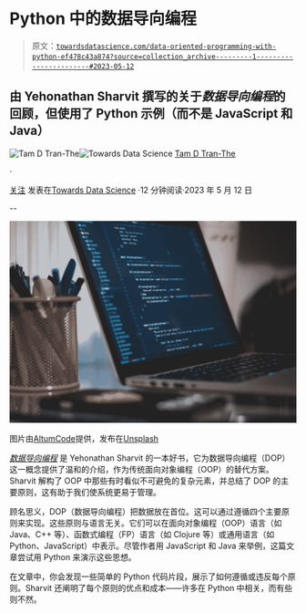 # Python 中的数据导向编程

> 原文：[`towardsdatascience.com/data-oriented-programming-with-python-ef478c43a874?source=collection_archive---------1-----------------------#2023-05-12`](https://towardsdatascience.com/data-oriented-programming-with-python-ef478c43a874?source=collection_archive---------1-----------------------#2023-05-12)

## 由 Yehonathan Sharvit 撰写的关于*数据导向编程*的回顾，但使用了 Python 示例（而不是 JavaScript 和 Java）

[](https://medium.com/@tamdtranthe?source=post_page-----ef478c43a874--------------------------------)![Tam D Tran-The](https://medium.com/@tamdtranthe?source=post_page-----ef478c43a874--------------------------------)[](https://towardsdatascience.com/?source=post_page-----ef478c43a874--------------------------------)![Towards Data Science](https://towardsdatascience.com/?source=post_page-----ef478c43a874--------------------------------) [Tam D Tran-The](https://medium.com/@tamdtranthe?source=post_page-----ef478c43a874--------------------------------)

·

[关注](https://medium.com/m/signin?actionUrl=https%3A%2F%2Fmedium.com%2F_%2Fsubscribe%2Fuser%2Ff13e13f2829a&operation=register&redirect=https%3A%2F%2Ftowardsdatascience.com%2Fdata-oriented-programming-with-python-ef478c43a874&user=Tam+D+Tran-The&userId=f13e13f2829a&source=post_page-f13e13f2829a----ef478c43a874---------------------post_header-----------) 发表在[Towards Data Science](https://towardsdatascience.com/?source=post_page-----ef478c43a874--------------------------------) ·12 分钟阅读·2023 年 5 月 12 日[](https://medium.com/m/signin?actionUrl=https%3A%2F%2Fmedium.com%2F_%2Fvote%2Ftowards-data-science%2Fef478c43a874&operation=register&redirect=https%3A%2F%2Ftowardsdatascience.com%2Fdata-oriented-programming-with-python-ef478c43a874&user=Tam+D+Tran-The&userId=f13e13f2829a&source=-----ef478c43a874---------------------clap_footer-----------)

--

[](https://medium.com/m/signin?actionUrl=https%3A%2F%2Fmedium.com%2F_%2Fbookmark%2Fp%2Fef478c43a874&operation=register&redirect=https%3A%2F%2Ftowardsdatascience.com%2Fdata-oriented-programming-with-python-ef478c43a874&source=-----ef478c43a874---------------------bookmark_footer-----------)![](img/0394f0fd53608e090d14270536bf6869.png)

图片由[AltumCode](https://unsplash.com/@altumcode?utm_source=medium&utm_medium=referral)提供，发布在[Unsplash](https://unsplash.com/?utm_source=medium&utm_medium=referral)

[*数据导向编程*](https://www.manning.com/books/data-oriented-programming?utm_source=medium&utm_medium=referral&utm_campaign=book_sharvit2_data_1_29_21) 是 Yehonathan Sharvit 的一本好书，它为数据导向编程（DOP）这一概念提供了温和的介绍，作为传统面向对象编程（OOP）的替代方案。Sharvit 解构了 OOP 中那些有时看似不可避免的复杂元素，并总结了 DOP 的主要原则，这有助于我们使系统更易于管理。

顾名思义，DOP（数据导向编程）把数据放在首位。这可以通过遵循四个主要原则来实现。这些原则与语言无关。它们可以在面向对象编程（OOP）语言（如 Java、C++ 等）、函数式编程（FP）语言（如 Clojure 等）或通用语言（如 Python、JavaScript）中表示。尽管作者用 JavaScript 和 Java 来举例，这篇文章尝试用 Python 来演示这些思想。

在文章中，你会发现一些简单的 Python 代码片段，展示了如何遵循或违反每个原则。Sharvit 还阐明了每个原则的优点和成本——许多在 Python 中相关，而有些则不然。
